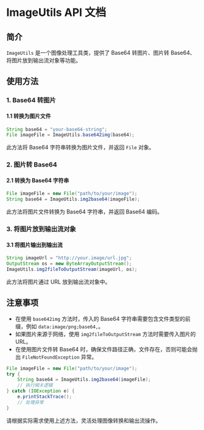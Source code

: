 # ImageUtils API 文档

## 简介

`ImageUtils` 是一个图像处理工具类，提供了 Base64 转图片、图片转 Base64、将图片放到输出流对象等功能。

## 使用方法

### 1. Base64 转图片

#### 1.1 转换为图片文件

```java
String base64 = "your-base64-string";
File imageFile = ImageUtils.base642img(base64);
```

此方法将 Base64 字符串转换为图片文件，并返回 `File` 对象。

### 2. 图片转 Base64

#### 2.1 转换为 Base64 字符串

```java
File imageFile = new File("path/to/your/image");
String base64 = ImageUtils.img2base64(imageFile);
```

此方法将图片文件转换为 Base64 字符串，并返回 Base64 编码。

### 3. 将图片放到输出流对象

#### 3.1 将图片输出到输出流

```java
String imageUrl = "http://your.image/url.jpg";
OutputStream os = new ByteArrayOutputStream();
ImageUtils.img2fileToOutputStream(imageUrl, os);
```

此方法将图片通过 URL 放到输出流对象中。

## 注意事项

- 在使用 `base642img` 方法时，传入的 Base64 字符串需要包含文件类型的前缀，例如 `data:image/png;base64,`。
- 如果图片来源于网络，使用 `img2fileToOutputStream` 方法时需要传入图片的 URL。
- 在使用图片文件转 Base64 时，确保文件路径正确，文件存在，否则可能会抛出 `FileNotFoundException` 异常。

```java
File imageFile = new File("path/to/your/image");
try {
    String base64 = ImageUtils.img2base64(imageFile);
    // 执行相关逻辑
} catch (IOException e) {
    e.printStackTrace();
    // 处理异常
}
```

请根据实际需求使用上述方法，灵活处理图像转换和输出流操作。